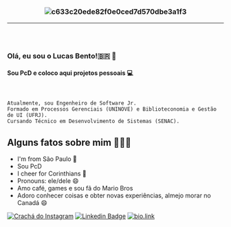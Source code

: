 <h3 align="center">
 
![ c633c20ede82f0e0ced7d570dbe3a1f3 ](https://user-images.githubusercontent.com/70382532/138322189-2db8df52-9dcb-40a0-88a8-c365466bd33d.gif)

<hr>

<h3 align="center"> <br>

### Olá, eu sou o Lucas Bento!🇧🇷 👋 
#### Sou PcD e coloco aqui projetos pessoais 💻
   
<br>

</h3>
   
```
Atualmente, sou Engenheiro de Software Jr.
Formado em Processos Gerenciais (UNINOVE) e Biblioteconomia e Gestão de UI (UFRJ).
Cursando Técnico em Desenvolvimento de Sistemas (SENAC).  
```

##  Alguns fatos sobre mim 👨🏻‍💻
   
- I'm from São Paulo 🌇
- Sou PcD 
- I cheer for Corinthians 🏴
- Pronouns: ele/dele 😄
- Amo café, games e sou fã do Mario Bros
- Adoro conhecer coisas e obter novas experiências, almejo morar no Canadá 😄

[![ Crachá do Instagram ](https://img.shields.io/badge/-instagram-red?style=for-the-badge&logo=instagram&logoColor=white&link=https://github.com/lucasbtomaz)](https://instagram.com/tomaz.lucass/)
[![ Linkedin Badge ](https://img.shields.io/badge/-Linkedin-blue?style=for-the-badge&logo=Linkedin&logoColor=white&link=https://github.com/lucasbtomaz)](https://www.linkedin.com/in/lucasbentotomaz)
[![bio.link](https://img.shields.io/badge/bio.link-000000%7D?style=for-the-badge&logo=biolink&logoColor=white)](https://bio.link/lucasbtomaz)

</h4>
    

